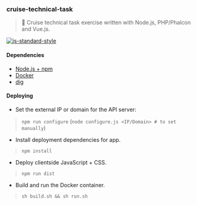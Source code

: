 ### cruise-technical-task
> :ship: Cruise technical task exercise written with Node.js, PHP/Phalcon and Vue.js.

[![js-standard-style](https://img.shields.io/badge/code%20style-standard-brightgreen.svg)](https://github.com/feross/standard)

#### Dependencies

* [Node.js + npm](https://nodejs.org/en/)
* [Docker](https://www.docker.com)
* [dig](https://linux.die.net/man/1/dig)

#### Deploying

* Set the external IP or domain for the API server:
> `npm run configure`
(`node configure.js <IP/Domain> # to set manually`)

* Install deployment dependencies for app.
> `npm install`

* Deploy clientside JavaScript + CSS.
> `npm run dist`

* Build and run the Docker container.
> `sh build.sh && sh run.sh`
